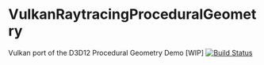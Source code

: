 # VulkanRaytracingProceduralGeometry
Vulkan port of the D3D12 Procedural Geometry Demo [WIP]
[![Build Status](https://travis-ci.com/DerRM/VulkanRaytracingProceduralGeometry.svg?token=v5cpNcBgmS85HkaqVExn&branch=master)](https://travis-ci.com/DerRM/VulkanRaytracingProceduralGeometry)
